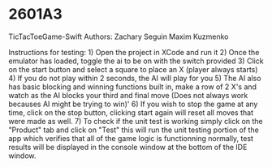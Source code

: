 # 2601A3
TicTacToeGame-Swift
Authors: 
Zachary Seguin 
Maxim Kuzmenko

Instructions for testing: 
    1) Open the project in XCode and run it
    2) Once the emulator has loaded, toggle the ai to be on with the switch provided
    3) Click on the start button and select a square to place an X (player always starts)
    4) If you do not play within 2 seconds, the AI will play for you
    5) The AI also has basic blocking and winning functions built in, make a row of 2 X's and watch as the AI blocks your third and final move (Does not always work becauses AI might be trying to win)'
    6) If you wish to stop the game at any time, click on the stop button, clicking start again will reset all moves that were made as well. 
    7) To check if the unit test is working simply click on the "Product" tab and click on "Test" this will run the unit testing portion of the app which verifies that all of the game logic is functionning normally, test results will be displayed in the console window at the bottom of the IDE window. 
